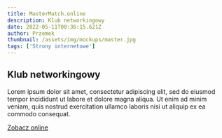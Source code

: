 ```yaml
---
title: MasterMatch.online
description: Klub networkingowy
date: 2022-05-11T00:36:15.621Z
author: Przemek
thumbnail: /assets/img/mockups/master.jpg
tags: ['Strony internetowe']
---
```


## Klub networkingowy

Lorem ipsum dolor sit amet, consectetur adipiscing elit, sed do eiusmod tempor incididunt ut labore et dolore magna aliqua. Ut enim ad minim veniam, quis nostrud exercitation ullamco laboris nisi ut aliquip ex ea commodo consequat. 

<a href="https://mastermatch.online/" title="Zobacz online" target="_blank" class="button">Zobacz online</a>